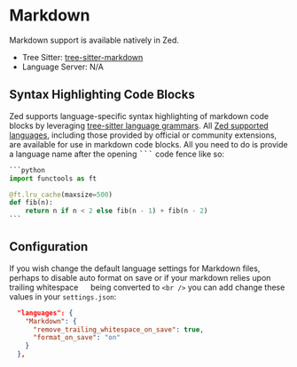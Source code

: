 # Markdown

Markdown support is available natively in Zed.

- Tree Sitter: [tree-sitter-markdown](https://github.com/tree-sitter-grammars/tree-sitter-markdown)
- Language Server: N/A

## Syntax Highlighting Code Blocks

Zed supports language-specific syntax highlighting of markdown code blocks by leveraging [tree-sitter language grammars](../extensions/languages.md#grammar). All [Zed supported languages](../languages.md), including those provided by official or community extensions, are available for use in markdown code blocks. All you need to do is provide a language name after the opening <kbd>```</kbd> code fence like so:

````python
```python
import functools as ft

@ft.lru_cache(maxsize=500)
def fib(n):
    return n if n < 2 else fib(n - 1) + fib(n - 2)
```
````

## Configuration

If you wish change the default language settings for Markdown files, perhaps to disable auto format on save or if your markdown relies upon trailing whitespace `  ` being converted to `<br />` you can add change these values in your `settings.json`:

```json
  "languages": {
    "Markdown": {
      "remove_trailing_whitespace_on_save": true,
      "format_on_save": "on"
    }
  },
```
